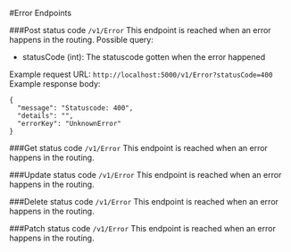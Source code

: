#Error Endpoints

###Post status code
````/v1/Error```` This endpoint is reached when an error happens in the routing.
Possible query:
* statusCode (int): The statuscode gotten when the error happened

Example request URL:
````http://localhost:5000/v1/Error?statusCode=400````
Example response body:
```` 
{
  "message": "Statuscode: 400",
  "details": "",
  "errorKey": "UnknownError"
}
````
###Get status code
````/v1/Error```` This endpoint is reached when an error happens in the routing.

###Update status code
````/v1/Error```` This endpoint is reached when an error happens in the routing.

###Delete status code
````/v1/Error```` This endpoint is reached when an error happens in the routing.

###Patch status code
````/v1/Error```` This endpoint is reached when an error happens in the routing.